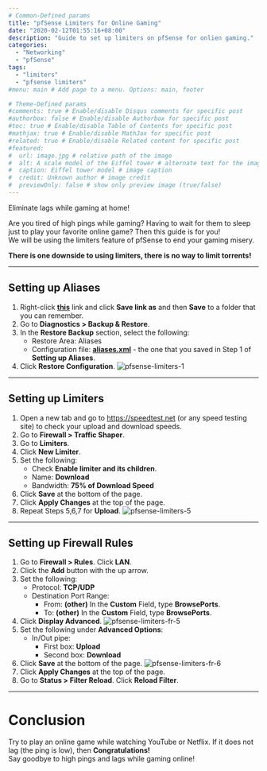 ```yaml
---
# Common-Defined params
title: "pfSense Limiters for Online Gaming"
date: "2020-02-12T01:55:16+08:00"
description: "Guide to set up limiters on pfSense for onlien gaming."
categories:
  - "Networking"
  - "pfSense"
tags:
  - "limiters"
  - "pfsense limiters"
#menu: main # Add page to a menu. Options: main, footer

# Theme-Defined params
#comments: true # Enable/disable Disqus comments for specific post
#authorbox: false # Enable/disable Authorbox for specific post
#toc: true # Enable/disable Table of Contents for specific post
#mathjax: true # Enable/disable MathJax for specific post
#related: true # Enable/disable Related content for specific post
#featured:
#  url: image.jpg # relative path of the image
#  alt: A scale model of the Eiffel tower # alternate text for the image
#  caption: Eiffel tower model # image caption
#  credit: Unknown author # image credit
#  previewOnly: false # show only preview image (true/false)
---
```

Eliminate lags while gaming at home!
<!--more-->
Are you tired of high pings while gaming? Having to wait for them to sleep just to play your favorite online game? Then this guide is for you!  
We will be using the limiters feature of pfSense to end your gaming misery.
<!--more-->
**There is one downside to using limiters, there is no way to limit torrents!**
***
## Setting up Aliases
1. Right-click **[this](/aliases.xml)** link and click **Save link as** and then **Save** to a folder that you can remember.
2. Go to **Diagnostics > Backup & Restore**.
3. In the **Restore Backup** section, select the following:
    * Restore Area: Aliases
    * Configuration file: **[aliases.xml](/aliases.xml)** - the one that you saved in Step 1 of **Setting up Aliases**.
4. Click **Restore Configuration**. 
    ![pfsense-limiters-1](/img/pfsense-gaming-setup/pfsense-limiters-1.png)
***
## Setting up Limiters
1. Open a new tab and go to https://speedtest.net (or any speed testing site) to check your upload and download speeds.
2. Go to **Firewall > Traffic Shaper**.
3. Go to **Limiters**.
4. Click **New Limiter**.
5. Set the following:
    * Check **Enable limiter and its children**.
    * Name: **Download**
    * Bandwidth: **75% of Download Speed**
6. Click **Save** at the bottom of the page.
7. Click **Apply Changes** at the top of the page.
8. Repeat Steps 5,6,7 for **Upload**.
    ![pfsense-limiters-5](/img/pfsense-gaming-setup/pfsense-limiters-5.png)
    
***
## Setting up Firewall Rules
1. Go to **Firewall > Rules**. Click **LAN**.
2. Click the **Add** button with the up arrow.
3. Set the following:
    * Protocol: **TCP/UDP**
    * Destination Port Range:
        * From: **(other)** In the **Custom** Field, type **BrowsePorts**.
        * To: **(other)** In the **Custom** Field, type **BrowsePorts**.
4. Click **Display Advanced**.
    ![pfsense-limiters-fr-5](/img/pfsense-gaming-setup/pfsense-limiters-fr-5.png)
5. Set the following under **Advanced Options**:
    * In/Out pipe:
        * First box: **Upload**
        * Second box: **Download**
6. Click **Save** at the bottom of the page.
     ![pfsense-limiters-fr-6](/img/pfsense-gaming-setup/pfsense-limiters-fr-6.png)
7. Click **Apply Changes** at the top of the page.
8. Go to **Status > Filter Reload**. Click **Reload Filter**.
***
# Conclusion
Try to play an online game while watching YouTube or Netflix. If it does not lag (the ping is low), then **Congratulations!**  
Say goodbye to high pings and lags while gaming online!
